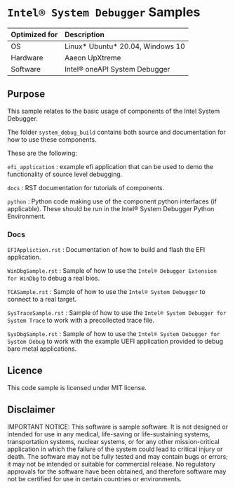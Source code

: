 # `Intel® System Debugger` Samples


| Optimized for                     | Description
|:---                               |:---
| OS                                | Linux* Ubuntu* 20.04, Windows 10
| Hardware                          | Aaeon UpXtreme
| Software                          | Intel® oneAPI System Debugger

## Purpose

This sample relates to the basic usage of components of the Intel System Debugger.

The folder `system_debug_build` contains both source and documentation for how to use these components.

 These are the following:

`efi_application` : example efi application that can be used to demo the functionality of source level debugging.

`docs` : RST documentation for tutorials of components.

`python` : Python code making use of the component python interfaces (if applicable). These should be run in the Intel® System Debugger Python Environment.


### Docs

`EFIAppliction.rst` : Documentation of how to build and flash the EFI application.

`WinDbgSample.rst` : Sample of how to use the `Intel® Debugger Extension for WinDbg` to debug a real bios.

`TCASample.rst` : Sample of how to use the `Intel® System Debugger` to connect to a real target.

`SysTraceSample.rst` : Sample of how to use the `Intel® System Debugger for System Trace` to work with a precollected trace file.

`SysDbgSample.rst` : Sample of how to use the `Intel® System Debugger for System Debug` to work with the example UEFI application provided to debug bare metal applications.

## Licence

This code sample is licensed under MIT license.


## Disclaimer
IMPORTANT NOTICE: This software is sample software. It is not designed or intended for use in any medical, life-saving or life-sustaining systems, transportation systems, nuclear systems, or for any other mission-critical application in which the failure of the system could lead to critical injury or death. The software may not be fully tested and may contain bugs or errors; it may not be intended or suitable for commercial release. No regulatory approvals for the software have been obtained, and therefore software may not be certified for use in certain countries or environments.
